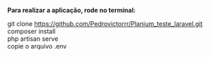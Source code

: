 <strong>Para realizar a aplicação, rode no terminal:</strong><br>

git clone https://github.com/Pedrovictorrr/Planium_teste_laravel.git<br>
composer install<br>
php artisan serve<br>
copie o arquivo .env
